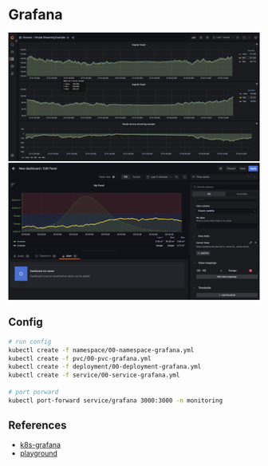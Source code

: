 # Grafana

<img src="./ss/00-db.png">
<img src="./ss/01-graph.png">

## Config

```bash
# run config
kubectl create -f namespace/00-namespace-grafana.yml
kubectl create -f pvc/00-pvc-grafana.yml
kubectl create -f deployment/00-deployment-grafana.yml
kubectl create -f service/00-service-grafana.yml

# port porward
kubectl port-forward service/grafana 3000:3000 -n monitoring
```

## References

- [k8s-grafana](https://grafana.com/docs/grafana/latest/setup-grafana/installation/kubernetes/)
- [playground](https://play.grafana.org/d/000000012/grafana-play-home?orgId=1)
